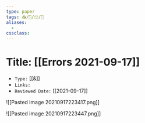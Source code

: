 ```yaml
---
type: paper
tags: 📥️/📜️/🩳/🗿
aliases:
  - 
cssclass: 
---
```




# Title: **[[Errors 2021-09-17]]**
- `Type:` [[&]]
- `Links:`
- `Reviewed Date:` [[2021-09-17]]

![[Pasted image 20210917223417.png]]


![[Pasted image 20210917223447.png]]
